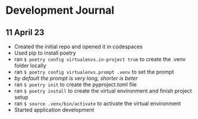 # Development Journal

## 11 April 23
* Created the initial repo and opened it in codespaces
* Used pip to install poetry
* ran `$ poetry config virtualenvs.in-project true` to create the .venv folder locally
* ran `$ poetry config virtualenvs.prompt .venv` to set the prompt 
*   *by default the prompt is very long, shorter is beter*
* ran `$ poetry init` to create the pyproject.toml file
* ran `$ poetry install` to create the virtual environment and finish project setup
* ran `$ source .venv/bin/activate` to activate the virtual environment
* Started application development


